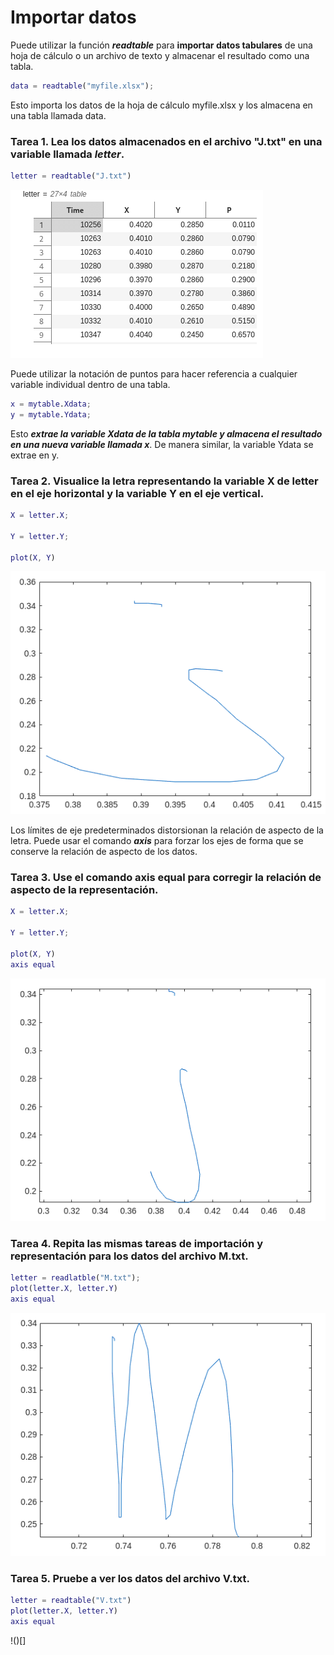 # Importar datos

Puede utilizar la función ***readtable*** para **importar datos tabulares** de una hoja de cálculo o un archivo de texto y almacenar el resultado como una tabla.

```MatLab
data = readtable("myfile.xlsx");
```

Esto importa los datos de la hoja de cálculo myfile.xlsx y los almacena en una tabla llamada data.

### Tarea 1. Lea los datos almacenados en el archivo "J.txt" en una variable llamada ***letter***.

```MatLab
letter = readtable("J.txt")
```

![Tabla J.txt](https://github.com/jm-quintas/MachineLearningMATLAB/blob/main/img/Captura%20desde%202025-02-09%2022-22-08.png)

Puede utilizar la notación de puntos para hacer referencia a cualquier variable individual dentro de una tabla.

```MatLab
x = mytable.Xdata;
y = mytable.Ydata;
```

Esto ***extrae la variable Xdata de la tabla mytable y almacena el resultado en una nueva variable llamada x***. De manera similar, la variable Ydata se extrae en y.

### Tarea 2. Visualice la letra representando la variable X de letter en el eje horizontal y la variable Y en el eje vertical.

```MatLab
X = letter.X;

Y = letter.Y;

plot(X, Y)
```

![](https://github.com/jm-quintas/MachineLearningMATLAB/blob/main/img/Captura%20desde%202025-02-09%2022-35-28.png)

Los límites de eje predeterminados distorsionan la relación de aspecto de la letra. Puede usar el comando ***axis*** para forzar los ejes de forma que se conserve la relación de aspecto de los datos.

### Tarea 3. Use el comando axis equal para corregir la relación de aspecto de la representación.

```MatLab
X = letter.X;

Y = letter.Y;

plot(X, Y)
axis equal
```
![](https://github.com/jm-quintas/MachineLearningMATLAB/blob/main/img/Captura%20desde%202025-02-09%2022-43-40.png)

### Tarea 4. Repita las mismas tareas de importación y representación para los datos del archivo M.txt.

```MatLab
letter = readlatble("M.txt");
plot(letter.X, letter.Y)
axis equal
```
![](https://github.com/jm-quintas/MachineLearningMATLAB/blob/main/img/Captura%20desde%202025-02-09%2022-55-34.png)

### Tarea 5. Pruebe a ver los datos del archivo V.txt.

```MatLab
letter = readtable("V.txt")
plot(letter.X, letter.Y)
axis equal
```
!()[]
